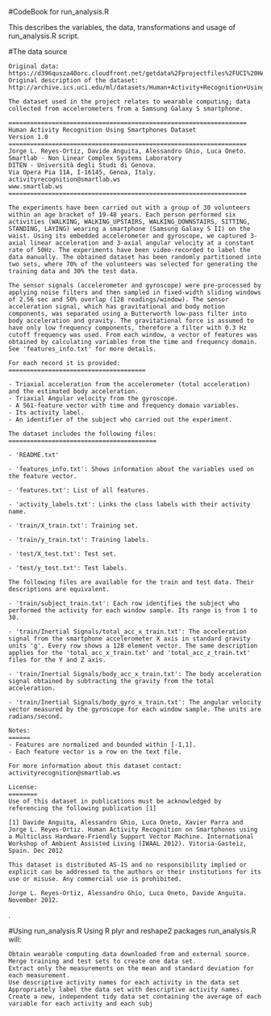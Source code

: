 #CodeBook for run_analysis.R

This describes the variables, the data, transformations and usage of run_analysis.R script.

#The data source

    Original data: https://d396qusza40orc.cloudfront.net/getdata%2Fprojectfiles%2FUCI%20HAR%20Dataset.zip
    Original description of the dataset: http://archive.ics.uci.edu/ml/datasets/Human+Activity+Recognition+Using+Smartphones

	The dataset used in the project relates to wearable computing; data collected from accelerometers from a Samsung Galaxy S smartphone.

	==================================================================
	Human Activity Recognition Using Smartphones Dataset
	Version 1.0
	==================================================================
	Jorge L. Reyes-Ortiz, Davide Anguita, Alessandro Ghio, Luca Oneto.
	Smartlab - Non Linear Complex Systems Laboratory
	DITEN - Università degli Studi di Genova.
	Via Opera Pia 11A, I-16145, Genoa, Italy.
	activityrecognition@smartlab.ws
	www.smartlab.ws
	==================================================================

	The experiments have been carried out with a group of 30 volunteers within an age bracket of 19-48 years. Each person performed six activities (WALKING, WALKING_UPSTAIRS, WALKING_DOWNSTAIRS, SITTING, STANDING, LAYING) wearing a smartphone (Samsung Galaxy S II) on the waist. Using its embedded accelerometer and gyroscope, we captured 3-axial linear acceleration and 3-axial angular velocity at a constant rate of 50Hz. The experiments have been video-recorded to label the data manually. The obtained dataset has been randomly partitioned into two sets, where 70% of the volunteers was selected for generating the training data and 30% the test data. 

	The sensor signals (accelerometer and gyroscope) were pre-processed by applying noise filters and then sampled in fixed-width sliding windows of 2.56 sec and 50% overlap (128 readings/window). The sensor acceleration signal, which has gravitational and body motion components, was separated using a Butterworth low-pass filter into body acceleration and gravity. The gravitational force is assumed to have only low frequency components, therefore a filter with 0.3 Hz cutoff frequency was used. From each window, a vector of features was obtained by calculating variables from the time and frequency domain. See 'features_info.txt' for more details. 

	For each record it is provided:
	======================================

	- Triaxial acceleration from the accelerometer (total acceleration) and the estimated body acceleration.
	- Triaxial Angular velocity from the gyroscope. 
	- A 561-feature vector with time and frequency domain variables. 
	- Its activity label. 
	- An identifier of the subject who carried out the experiment.

	The dataset includes the following files:
	=========================================

	- 'README.txt'

	- 'features_info.txt': Shows information about the variables used on the feature vector.

	- 'features.txt': List of all features.

	- 'activity_labels.txt': Links the class labels with their activity name.

	- 'train/X_train.txt': Training set.

	- 'train/y_train.txt': Training labels.

	- 'test/X_test.txt': Test set.

	- 'test/y_test.txt': Test labels.

	The following files are available for the train and test data. Their descriptions are equivalent. 

	- 'train/subject_train.txt': Each row identifies the subject who performed the activity for each window sample. Its range is from 1 to 30. 

	- 'train/Inertial Signals/total_acc_x_train.txt': The acceleration signal from the smartphone accelerometer X axis in standard gravity units 'g'. Every row shows a 128 element vector. The same description applies for the 'total_acc_x_train.txt' and 'total_acc_z_train.txt' files for the Y and Z axis. 

	- 'train/Inertial Signals/body_acc_x_train.txt': The body acceleration signal obtained by subtracting the gravity from the total acceleration. 

	- 'train/Inertial Signals/body_gyro_x_train.txt': The angular velocity vector measured by the gyroscope for each window sample. The units are radians/second. 

	Notes: 
	======
	- Features are normalized and bounded within [-1,1].
	- Each feature vector is a row on the text file.

	For more information about this dataset contact: activityrecognition@smartlab.ws

	License:
	========
	Use of this dataset in publications must be acknowledged by referencing the following publication [1] 

	[1] Davide Anguita, Alessandro Ghio, Luca Oneto, Xavier Parra and Jorge L. Reyes-Ortiz. Human Activity Recognition on Smartphones using a Multiclass Hardware-Friendly Support Vector Machine. International Workshop of Ambient Assisted Living (IWAAL 2012). Vitoria-Gasteiz, Spain. Dec 2012

	This dataset is distributed AS-IS and no responsibility implied or explicit can be addressed to the authors or their institutions for its use or misuse. Any commercial use is prohibited.

	Jorge L. Reyes-Ortiz, Alessandro Ghio, Luca Oneto, Davide Anguita. November 2012.
.

#Using run_analysis.R
	Using R plyr and reshape2 packages run_analysis.R will:

    Obtain wearable computing data downloaded from and external source.
    Merge training and test sets to create one data set.
    Extract only the measurements on the mean and standard deviation for each measurement.
    Use descriptive activity names for each activity in the data set
    Appropriately label the data set with descriptive activity names.
    Create a new, independent tidy data set containing the average of each variable for each activity and each subj
